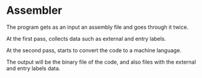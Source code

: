 # Assembler

The program gets as an input an assembly file and goes through it twice. 

At the first pass, collects data such as external and entry labels. 

At the second pass, starts to convert the code to a machine language. 

The output will be the binary file of the code, and also files with the external and entry labels data.
